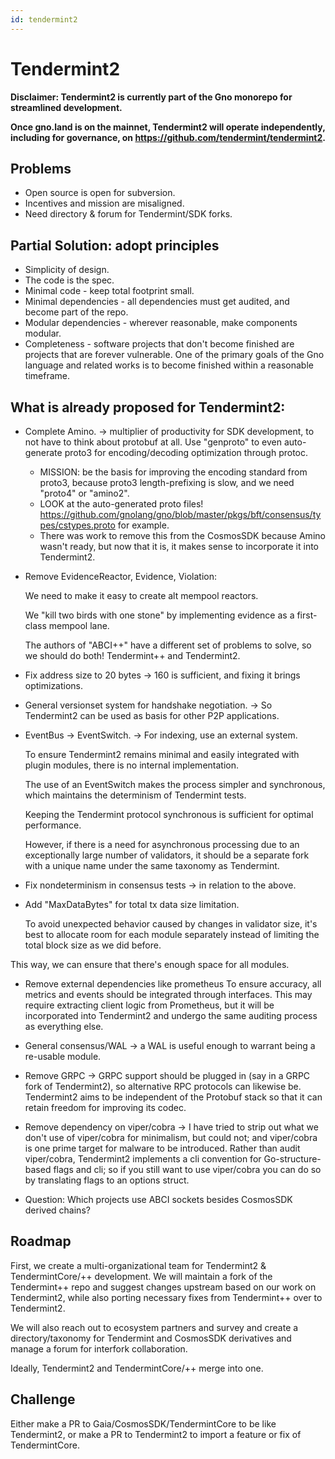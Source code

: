 ```yaml
---
id: tendermint2
---
```


# Tendermint2

**Disclaimer: Tendermint2 is currently part of the Gno monorepo for streamlined development.**

**Once gno.land is on the mainnet, Tendermint2 will operate independently, including for governance,
on https://github.com/tendermint/tendermint2.**

## Problems

* Open source is open for subversion.
* Incentives and mission are misaligned.
* Need directory & forum for Tendermint/SDK forks.

## Partial Solution: adopt principles

* Simplicity of design.
* The code is the spec.
* Minimal code - keep total footprint small.
* Minimal dependencies - all dependencies must get audited, and become part of
  the repo.
* Modular dependencies - wherever reasonable, make components modular.
* Completeness - software projects that don't become finished are projects
  that are forever vulnerable. One of the primary goals of the Gno language
  and related works is to become finished within a reasonable timeframe.

## What is already proposed for Tendermint2:

* Complete Amino. -> multiplier of productivity for SDK development, to not
  have to think about protobuf at all. Use "genproto" to even auto-generate
  proto3 for encoding/decoding optimization through protoc.
    - MISSION: be the basis for improving the encoding standard from proto3, because
      proto3 length-prefixing is slow, and we need "proto4" or "amino2".
    - LOOK at the auto-generated proto files!
      https://github.com/gnolang/gno/blob/master/pkgs/bft/consensus/types/cstypes.proto
      for example.
    - There was work to remove this from the CosmosSDK because
      Amino wasn't ready, but now that it is, it makes sense to incorporate it into
      Tendermint2.


* Remove EvidenceReactor, Evidence, Violation:

  We need to make it easy to create alt mempool reactors.

  We "kill two birds with one stone" by implementing evidence as a first-class mempool lane.

  The authors of "ABCI++" have a different set of problems to solve, so we should do both! Tendermint++
  and Tendermint2.


* Fix address size to 20 bytes -> 160 is sufficient, and fixing it brings optimizations.


* General versionset system for handshake negotiation. -> So Tendermint2 can be
  used as basis for other P2P applications.


* EventBus -> EventSwitch. -> For indexing, use an external system.

  To ensure Tendermint2 remains minimal and easily integrated with plugin modules, there is no internal implementation.

  The use of an EventSwitch makes the process simpler and synchronous, which maintains the determinism of Tendermint
  tests.

  Keeping the Tendermint protocol synchronous is sufficient for optimal performance.

  However, if there is a need for asynchronous processing due to an exceptionally large number of validators, it should
  be a separate fork with a unique name under the same taxonomy as Tendermint.


* Fix nondeterminism in consensus tests -> in relation to the above.

* Add "MaxDataBytes" for total tx data size limitation.

  To avoid unexpected behavior caused by changes in validator size, it's best to allocate room for each module
  separately instead of limiting the total block size as we did before.

This way, we can ensure that there's enough space for all modules.

* Remove external dependencies like prometheus
  To ensure accuracy, all metrics and events should be integrated through interfaces. This may require extracting client
  logic from Prometheus, but it will be incorporated into Tendermint2 and undergo the same auditing process as
  everything else.

* General consensus/WAL -> a WAL is useful enough to warrant being a re-usable
  module.

* Remove GRPC -> GRPC support should be plugged in (say in a GRPC fork of
  Tendermint2), so alternative RPC protocols can likewise be. Tendermint2 aims
  to be independent of the Protobuf stack so that it can retain freedom for
  improving its codec.

* Remove dependency on viper/cobra -> I have tried to strip out what we don't
  use of viper/cobra for minimalism, but could not; and viper/cobra is one
  prime target for malware to be introduced. Rather than audit viper/cobra,
  Tendermint2 implements a cli convention for Go-structure-based flags and cli;
  so if you still want to use viper/cobra you can do so by translating flags to
  an options struct.

* Question: Which projects use ABCI sockets besides CosmosSDK derived chains?

## Roadmap

First, we create a multi-organizational team for Tendermint2 &
TendermintCore/++ development. We will maintain a fork of the Tendermint++ repo
and suggest changes upstream based on our work on Tendermint2, while also
porting necessary fixes from Tendermint++ over to Tendermint2.

We will also reach out to ecosystem partners and survey and create a
directory/taxonomy for Tendermint and CosmosSDK derivatives and manage a forum
for interfork collaboration.

Ideally, Tendermint2 and TendermintCore/++ merge into one.

## Challenge

Either make a PR to Gaia/CosmosSDK/TendermintCore to be like Tendermint2, or
make a PR to Tendermint2 to import a feature or fix of TendermintCore.
